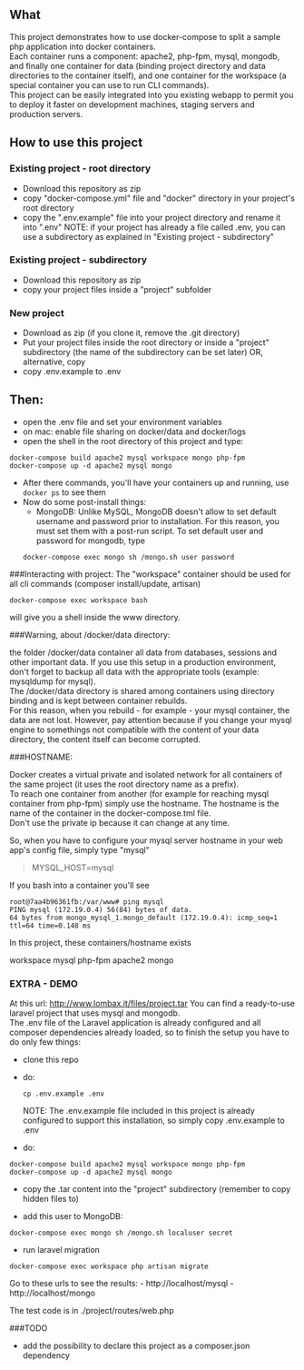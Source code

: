 What
-----------------------

This project demonstrates how to use docker-compose to split a sample php application into docker containers.  
Each container runs a component: apache2, php-fpm, mysql, mongodb, and finally one container for data (binding project directory and data directories to the container itself), and one container for the workspace (a special container you can use to run CLI commands).  
This project can be easily integrated into you existing webapp to permit you to deploy it faster on development machines, staging servers and production servers.

How to use this project
-----------------------

### Existing project - root directory
- Download this repository as zip
- copy "docker-compose.yml" file and "docker" directory in your project's root directory
- copy the ".env.example" file into your project directory and rename it into ".env"
	NOTE: if your project has already a file called .env, you can use a subdirectory as explained in "Existing project - subdirectory"

### Existing project - subdirectory
- Download this repository as zip
- copy your project files inside a "project" subfolder

### New project
- Download as zip (if you clone it, remove the .git directory)
- Put your project files inside the root directory or inside a "project" subdirectory (the name of the subdirectory can be set later) OR, alternative, copy 
- copy .env.example to .env

## Then:
- open the .env file and set your environment variables
- on mac: enable file sharing on docker/data and docker/logs
- open the shell in the root directory of this project and type:

```
docker-compose build apache2 mysql workspace mongo php-fpm
docker-compose up -d apache2 mysql mongo
```

- After there commands, you'll have your containers up and running, use `docker ps` to see them
- Now do some post-install things:
	- MongoDB: Unlike MySQL, MongoDB doesn't allow to set default username and password prior to installation. For this reason, you must set them with a post-run script. To set default user and password for mongodb, type
	```
	docker-compose exec mongo sh /mongo.sh user password
	```

###Interacting with project:
The "workspace" container should be used for all cli commands (composer install/update, artisan)

```
docker-compose exec workspace bash
```

will give you a shell inside the www directory.


###Warning, about /docker/data directory:

the folder /docker/data container all data from databases, sessions and other important data.
If you use this setup in a production environment, don't forget to backup all data with the appropriate tools (example: mysqldump for mysql).   
The /docker/data directory is shared among containers using directory binding and is kept between container rebuilds.   
For this reason, when you rebuild - for example - your mysql container, the data are not lost. However, pay attention because if you change your mysql engine to somethings not compatible with the content of your data directory, the content itself can become corrupted.  

###HOSTNAME:

Docker creates a virtual private and isolated network for all containers of the same project (it uses the root directory name as a prefix).  
To reach one container from another (for example for reaching mysql container from php-fpm) simply use the hostname.
The hostname is the name of the container in the docker-compose.tml file.  
Don't use the private ip because it can change at any time.  

So, when you have to configure your mysql server hostname in your web app's config file, simply type "mysql"

> MYSQL_HOST=mysql

If you bash into a container you'll see 

```
root@7aa4b96361fb:/var/www# ping mysql
PING mysql (172.19.0.4) 56(84) bytes of data.
64 bytes from mongo_mysql_1.mongo_default (172.19.0.4): icmp_seq=1 ttl=64 time=0.148 ms
```

In this project, these containers/hostname exists

workspace
mysql
php-fpm
apache2
mongo

### EXTRA - DEMO
At this url: http://www.lombax.it/files/project.tar
You can find a ready-to-use laravel project that uses mysql and mongodb.  
The .env file of the Laravel application is already configured and all composer dependencies already loaded, so to finish the setup you have to do only few things:

- clone this repo
- do:
	```
	cp .env.example .env
	```
	NOTE: The .env.example file included in this project is already configured to support this installation, so simply copy .env.example to .env

- do: 
```
docker-compose build apache2 mysql workspace mongo php-fpm
docker-compose up -d apache2 mysql mongo
```
- copy the .tar content into the "project" subdirectory (remember to copy hidden files to)

- add this user to MongoDB:  
```
docker-compose exec mongo sh /mongo.sh localuser secret
```
- run laravel migration
```
docker-compose exec workspace php artisan migrate
```

Go to these urls to see the results:
	- http://localhost/mysql
	- http://localhost/mongo

The test code is in ./project/routes/web.php


###TODO
- add the possibility to declare this project as a composer.json dependency